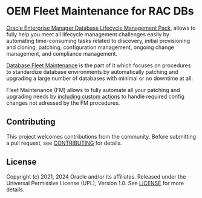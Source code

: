 # OEM Fleet Maintenance for RAC DBs

[Oracle Enterprise Manager Database Lifecycle Management Pack](https://www.oracle.com/manageability/enterprise-manager/technologies/database-lifecycle-management-pack.html), allows to fully help you meet all lifecycle management challenges easily by automating time-consuming tasks related to discovery, initial provisioning and cloning, patching, configuration management, ongoing change management, and compliance management.

[Database Fleet Maintenance](https://docs.oracle.com/en/enterprise-manager/cloud-control/enterprise-manager-cloud-control/13.5/emlcm/database-fleet-maintenance.html#GUID-60B39D16-322B-435F-85F0-C39AFC80E96B) is the part of it which focuses on procedures to standardize database environments by automatically patching and upgrading a large number of databases with minimal or no downtime at all. 

Fleet Maintenance (FM) allows to fully automate all your patching and upgrading needs by [including custom actions](https://docs.oracle.com/en/enterprise-manager/cloud-control/enterprise-manager-cloud-control/13.5/emlcm/database-fleet-maintenance.html#GUID-44E212D9-774A-409E-AEFC-C20458FA767F) to handle required config changes not adressed by the FM procedures. 

## Contributing

This project welcomes contributions from the community. Before submitting a pull
request, see [CONTRIBUTING](./CONTRIBUTING.md) for details.

## License

Copyright (c) 2021, 2024 Oracle and/or its affiliates.
Released under the Universal Permissive License (UPL), Version 1.0.
See [LICENSE](./LICENSE) for more details.

